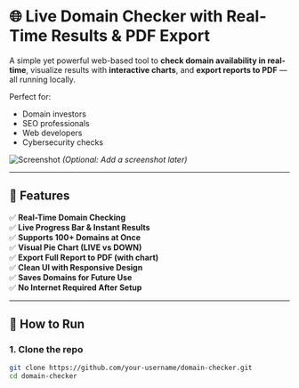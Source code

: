 # 🌐 Live Domain Checker with Real-Time Results & PDF Export

A simple yet powerful web-based tool to **check domain availability in real-time**, visualize results with **interactive charts**, and **export reports to PDF** — all running locally.

Perfect for:
- Domain investors
- SEO professionals
- Web developers
- Cybersecurity checks

![Screenshot](screenshots/screenshot.png) *(Optional: Add a screenshot later)*

---

## 🔧 Features

✅ **Real-Time Domain Checking**  
✅ **Live Progress Bar & Instant Results**  
✅ **Supports 100+ Domains at Once**  
✅ **Visual Pie Chart (LIVE vs DOWN)**  
✅ **Export Full Report to PDF (with chart)**  
✅ **Clean UI with Responsive Design**  
✅ **Saves Domains for Future Use**  
✅ **No Internet Required After Setup**

---

## 🚀 How to Run

### 1. Clone the repo
```bash
git clone https://github.com/your-username/domain-checker.git
cd domain-checker
